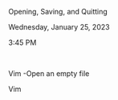 Opening, Saving, and Quitting

Wednesday, January 25, 2023

3:45 PM

 

Vim -Open an empty file

Vim

